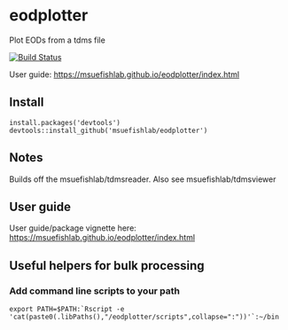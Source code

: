 # eodplotter

Plot EODs from a tdms file

[![Build Status](https://travis-ci.org/msuefishlab/eodplotter.svg?branch=master)](https://travis-ci.org/msuefishlab/eodplotter)


User guide: https://msuefishlab.github.io/eodplotter/index.html


## Install

    install.packages('devtools')
    devtools::install_github('msuefishlab/eodplotter')

## Notes

Builds off the msuefishlab/tdmsreader. Also see msuefishlab/tdmsviewer


## User guide

User guide/package vignette here: https://msuefishlab.github.io/eodplotter/index.html


## Useful helpers for bulk processing


### Add command line scripts to your path

```
export PATH=$PATH:`Rscript -e 'cat(paste0(.libPaths(),"/eodplotter/scripts",collapse=":"))'`:~/bin
```



